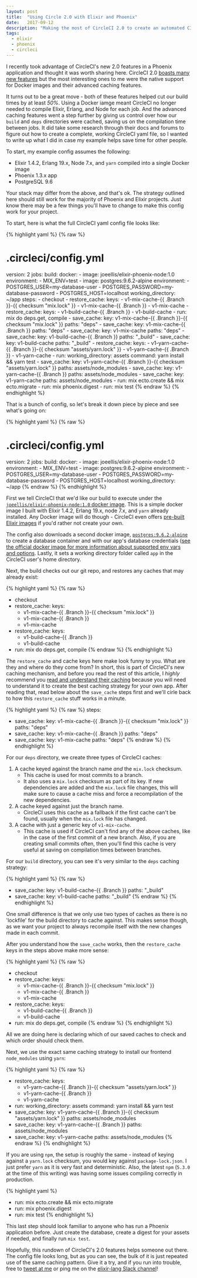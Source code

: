 ```yaml
---
layout: post
title:  "Using Circle 2.0 with Elixir and Phoenix"
date:   2017-09-12
description: "Making the most of CircleCI 2.0 to create an automated CI for Elixir tests"
tags:
  - elixir
  - phoenix
  - circleci
---
```


I recently took advantage of CircleCI's new 2.0 features in a Phoenix application and thought it was worth sharing here.  CircleCI 2.0 [boasts many new features](https://circleci.com/docs/2.0/#features) but the most interesting ones to me were the native support for Docker images and their advanced caching features.

It turns out to be a great move - both of these features helped cut our build times by at least *50%*. Using a Docker iamge meant CircleCI no longer needed to compile Elixir, Erlang, and Node for each job. And the advanced caching features went a step further by giving us control over how our `build` and `deps` directories were cached, saving us on the compilation time between jobs. It did take some research through their docs and forums to figure out how to create a complete, working CircleCI yaml file, so I wanted to write up what I did in case my example helps save time for other people.

To start, my example config assumes the following:

- Elixir 1.4.2, Erlang 19.x, Node 7.x, and `yarn` compiled into a single Docker image
- Phoenix 1.3.x app
- PostgreSQL 9.6

Your stack may differ from the above, and that's ok. The strategy outlined here should still work for the majority of Phoenix and Elixir projects. Just know there may be a few things you'll have to change to make this config work for your project.

To start, here is what the full CircleCI yaml config file looks like:

{% highlight yaml %}
{% raw %}
# .circleci/config.yml

version: 2
jobs:
  build:
    docker:
      - image: joeellis/elixir-phoenix-node:1.0
        environment:
          - MIX_ENV=test
      - image: postgres:9.6.2-alpine
        environment:
          - POSTGRES_USER=my-database-user
          - POSTGRES_PASSWORD=my-database-password
          - POSTGRES_HOST=localhost
    working_directory: ~/app
    steps:
      - checkout
      - restore_cache:
          keys:
            - v1-mix-cache-{{ .Branch }}-{{ checksum "mix.lock" }}
            - v1-mix-cache-{{ .Branch }}
            - v1-mix-cache
      - restore_cache:
          keys:
            - v1-build-cache-{{ .Branch }}
            - v1-build-cache
      - run: mix do deps.get, compile
      - save_cache:
          key: v1-mix-cache-{{ .Branch }}-{{ checksum "mix.lock" }}
          paths: "deps"
      - save_cache:
          key: v1-mix-cache-{{ .Branch }}
          paths: "deps"
      - save_cache:
          key: v1-mix-cache
          paths: "deps"
      - save_cache:
          key: v1-build-cache-{{ .Branch }}
          paths: "_build"
      - save_cache:
          key: v1-build-cache
          paths: "_build"
      - restore_cache:
          keys:
            - v1-yarn-cache-{{ .Branch }}-{{ checksum "assets/yarn.lock" }}
            - v1-yarn-cache-{{ .Branch }}
            - v1-yarn-cache
      - run:
          working_directory: assets
          command: yarn install && yarn test
      - save_cache:
          key: v1-yarn-cache-{{ .Branch }}-{{ checksum "assets/yarn.lock" }}
          paths: assets/node_modules
      - save_cache:
          key: v1-yarn-cache-{{ .Branch }}
          paths: assets/node_modules
      - save_cache:
          key: v1-yarn-cache
          paths: assets/node_modules
      - run: mix ecto.create && mix ecto.migrate
      - run: mix phoenix.digest
      - run: mix test
{% endraw %}
{% endhighlight %}

That is a bunch of config, so let's break it down piece by piece and see what's going on:

{% highlight yaml %}
{% raw %}
# .circleci/config.yml

version: 2
jobs:
  build:
    docker:
      - image: joeellis/elixir-phoenix-node:1.0
        environment:
          - MIX_ENV=test
      - image: postgres:9.6.2-alpine
        environment:
          - POSTGRES_USER=my-database-user
          - POSTGRES_PASSWORD=my-database-password
          - POSTGRES_HOST=localhost
    working_directory: ~/app
{% endraw %}
{% endhighlight %}

First we tell CircleCI that we'd like our build to execute under the [`joeellis/elixir-phoenix-node:1.0` docker image](https://hub.docker.com/r/joeellis/elixir-phoenix-node/).  This is a simple docker image I built with Elixir 1.4.2, Erlang 19.x, node 7.x, and `yarn` already installed. Any Docker image will do though - CircleCI even offers [pre-built Elixir images](https://circleci.com/docs/2.0/circleci-images/#elixir) if you'd rather not create your own.

The config also downloads a second docker image, [`postgres:9.6.2-alpine`](https://hub.docker.com/_/postgres/) to create a database container and with our app's database credentials ([see the official docker image for more information about supported env vars and options](https://hub.docker.com/_/postgres/).  Lastly, it sets a working directory folder called `app` in the CircleCI user's home directory.

Next, the build checks out our git repo, and restores any caches that may already exist:

{% highlight yaml %}
{% raw %}
- checkout
- restore_cache:
    keys:
    - v1-mix-cache-{{ .Branch }}-{{ checksum "mix.lock" }}
    - v1-mix-cache-{{ .Branch }}
    - v1-mix-cache
- restore_cache:
    keys:
    - v1-build-cache-{{ .Branch }}
    - v1-build-cache
- run: mix do deps.get, compile
{% endraw %}
{% endhighlight %}

The `restore_cache` and cache keys here make look funny to you. What are they and where do they come from?  In short, this is part of CircleCI's new caching mechanism, and before you read the rest of this article, I *highly* recommend you [read and understand their caching](https://circleci.com/docs/2.0/caching/) because you will need to understand it to create the best caching strategy for your own app.  After reading that, read below about the `save_cache` steps first and we'll cirle back to how this `restore_cache` stuff works in a minute.

{% highlight yaml %}
{% raw %}
steps:
  - save_cache:
      key: v1-mix-cache-{{ .Branch }}-{{ checksum "mix.lock" }}
      paths: "deps"
  - save_cache:
      key: v1-mix-cache-{{ .Branch }}
      paths: "deps"
  - save_cache:
      key: v1-mix-cache
      paths: "deps"
{% endraw %}
{% endhighlight %}

For our `deps` directory, we create three types of CircleCI caches:

1. A cache keyed against the branch name *and* the `mix.lock` checksum.
    - This cache is used for most commits to a branch.
    - It also uses a `mix.lock` checksum as part of its key. If new dependencies are added and the `mix.lock` file changes, this will make sure to cause a cache miss and force a recompilation of the new dependencies.
2. A cache keyed against just the branch name.
    - CircleCI uses this cache as a fallback if the first cache can't be found, usually when the `mix.lock` file has changed.
3. A cache with just a generic key of `v1-mix-cache`.
    - This cache is used if CircleCI can't find any of the above caches, like in the case of the first commit of a new branch. Also, if you are creating small commits often, then you'll find this cache is very useful at saving on compilation times between branches.

For our `build` directory, you can see it's very similar to the `deps` caching strategy:

{% highlight yaml %}
{% raw %}
- save_cache:
    key: v1-build-cache-{{ .Branch }}
    paths: "_build"
- save_cache:
    key: v1-build-cache
    paths: "_build"
{% endraw %}
{% endhighlight %}

One small difference is that we only use two types of caches as there is no 'lockfile' for the build directory to cache against.  This makes sense though, as we want your project to always recompile itself with the new changes made in each commit.

After you understand how the `save_cache` works, then the `restore_cache` keys in the steps above make more sense:

{% highlight yaml %}
{% raw %}
- checkout
- restore_cache:
    keys:
    - v1-mix-cache-{{ .Branch }}-{{ checksum "mix.lock" }}
    - v1-mix-cache-{{ .Branch }}
    - v1-mix-cache
- restore_cache:
    keys:
    - v1-build-cache-{{ .Branch }}
    - v1-build-cache
- run: mix do deps.get, compile
{% endraw %}
{% endhighlight %}

All we are doing here is declaring which of our saved caches to check and which order should check them.

Next, we use the exact same caching strategy to install our frontend `node_modules` using `yarn`:

{% highlight yaml %}
{% raw %}
- restore_cache:
    keys:
    - v1-yarn-cache-{{ .Branch }}-{{ checksum "assets/yarn.lock" }}
    - v1-yarn-cache-{{ .Branch }}
    - v1-yarn-cache
- run:
    working_directory: assets
    command: yarn install && yarn test
- save_cache:
    key: v1-yarn-cache-{{ .Branch }}-{{ checksum "assets/yarn.lock" }}
    paths: assets/node_modules
- save_cache:
    key: v1-yarn-cache-{{ .Branch }}
    paths: assets/node_modules
- save_cache:
    key: v1-yarn-cache
    paths: assets/node_modules
{% endraw %}
{% endhighlight %}

If you are using `npm`, the setup is roughly the same - instead of keying against a `yarn.lock` checksum, you would key against `package-lock.json`. I just prefer `yarn` as it is very fast and deterministic. Also, the latest `npm` (`5.3.0` at the time of this writing) was having some issues compiling correctly in production.

{% highlight yaml %}
- run: mix ecto.create && mix ecto.migrate
- run: mix phoenix.digest
- run: mix test
{% endhighlight %}

This last step should look familiar to anyone who has run a Phoenix application before.  Just create the database, create a digest for your assets if needed, and finally run `mix test`.

Hopefully, this rundown of CircleCI's 2.0 features helps someone out there. The config file looks long, but as you can see, the bulk of it is just repeated use of the same caching pattern. Give it a try, and if you run into trouble, free to [tweet at me](http://twitter.com/notjoeellis) or ping me on the [elixir-lang Slack channel](https://elixir-slackin.herokuapp.com/)!
